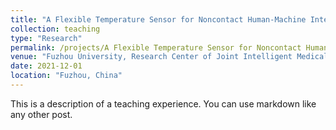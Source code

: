 ```yaml
---
title: "A Flexible Temperature Sensor for Noncontact Human-Machine Interaction"
collection: teaching
type: "Research"
permalink: /projects/A Flexible Temperature Sensor for Noncontact Human-Machine Interaction
venue: "Fuzhou University, Research Center of Joint Intelligent Medical Engineering"
date: 2021-12-01
location: "Fuzhou, China"
---
```


This is a description of a teaching experience. You can use markdown like any other post.

